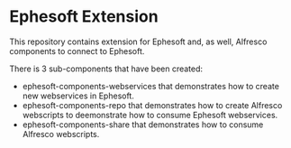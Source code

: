 Ephesoft Extension
==================

This repository contains extension for Ephesoft and, as well, Alfresco components to connect to Ephesoft.

There is 3 sub-components that have been created:
* ephesoft-components-webservices that demonstrates how to create new webservices in Ephesoft.
* ephesoft-components-repo that demonstrates how to create Alfresco webscripts to deemonstrate how to consume Ephesoft webservices.
* ephesoft-components-share that demonstrates how to consume Alfresco webscripts.
